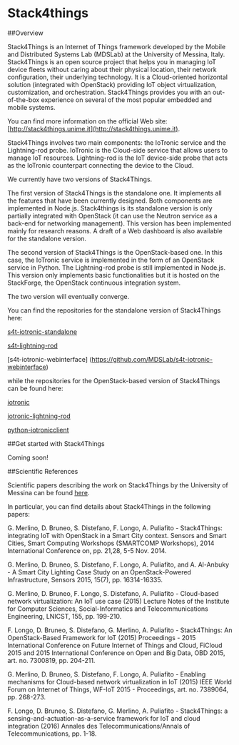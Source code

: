 # Stack4things

##Overview

Stack4Things is an Internet of Things framework developed by the Mobile and Distributed Systems Lab (MDSLab) at the University of Messina, Italy. Stack4Things is an open source project that helps you in managing IoT device fleets without caring about their physical location, their network configuration, their underlying technology. It is a Cloud-oriented horizontal solution (integrated with OpenStack) providing IoT object virtualization, customization, and orchestration. Stack4Things provides you with an out-of-the-box experience on several of the most popular embedded and mobile systems.

You can find more information on the official Web site: [http://stack4things.unime.it](http://stack4things.unime.it). 

Stack4Things involves two main components: the IoTronic service and the Lightning-rod probe. IoTronic is the Cloud-side service that allows users to manage IoT resources. Lightning-rod is the IoT device-side probe that acts as the IoTronic counterpart connecting the device to the Cloud. 

We currently have two versions of Stack4Things. 

The first version of Stack4Things is the standalone one. It implements all the features that have been currently designed. Both components are implemented in Node.js. Stack4things is its standalone version is only partially integrated with OpenStack (it can use the Neutron service as a back-end for networking management). This version has been implemented mainly for research reasons. A draft of a Web dashboard is also available for the standalone version. 

The second version of Stack4Things is the OpenStack-based one. In this case, the IoTronic service is implemented in the form of an OpenStack service in Python. The Lightning-rod probe is still implemented in Node.js. This version only implements basic functionalities but it is hosted on the StackForge, the OpenStack continuous integration system. 

The two version will eventually converge. 

You can find the repositories for the standalone version of Stack4Things here:

[s4t-iotronic-standalone](https://github.com/MDSLab/s4t-iotronic-standalone)

[s4t-lightning-rod](https://github.com/MDSLab/s4t-lightning-rod)

[s4t-iotronic-webinterface] (https://github.com/MDSLab/s4t-iotronic-webinterface)

while the repositories for the OpenStack-based version of Stack4Things can be found here:

[iotronic](https://github.com/MDSLab/iotronic)

[iotronic-lightning-rod](https://github.com/MDSLab/iotronic-lightning-rod)

[python-iotronicclient](https://github.com/MDSLab/python-iotronicclient)

##Get started with Stack4Things

Coming soon!

##Scientific References

Scientific papers describing the work on Stack4Things by the University of Messina can be found [here](http://mdslab.unime.it/biblio).

In particular, you can find details about Stack4Things in the following papers:

G. Merlino, D. Bruneo, S. Distefano, F. Longo, A. Puliafito - Stack4Things: integrating IoT with OpenStack in a Smart City context. Sensors and Smart Cities, Smart Computing Workshops (SMARTCOMP Workshops), 2014 International Conference on, pp. 21,28, 5-5 Nov. 2014.

G. Merlino,  D. Bruneo,  S. Distefano,  F. Longo,  A. Puliafito, and A. Al-Anbuky - A Smart City Lighting Case Study on an OpenStack-Powered Infrastructure, Sensors 2015, 15(7), pp. 16314-16335.

G. Merlino, D. Bruneo, F. Longo, S. Distefano, A. Puliafito - Cloud-based network virtualization: An IoT use case (2015) Lecture Notes of the Institute for Computer Sciences, Social-Informatics and Telecommunications Engineering, LNICST, 155, pp. 199-210. 

F. Longo, D. Bruneo, S. Distefano, G. Merlino, A. Puliafito - Stack4Things: An OpenStack-Based Framework for IoT (2015) Proceedings - 2015 International Conference on Future Internet of Things and Cloud, FiCloud 2015 and 2015 International Conference on Open and Big Data, OBD 2015, art. no. 7300819, pp. 204-211.

G. Merlino, D. Bruneo, S. Distefano, F. Longo, A. Puliafito - Enabling mechanisms for Cloud-based network virtualization in IoT (2015) IEEE World Forum on Internet of Things, WF-IoT 2015 - Proceedings, art. no. 7389064, pp. 268-273.

F. Longo, D. Bruneo, S. Distefano, G. Merlino, A. Puliafito - Stack4Things: a sensing-and-actuation-as-a-service framework for IoT and cloud integration (2016) Annales des Telecommunications/Annals of Telecommunications, pp. 1-18.
